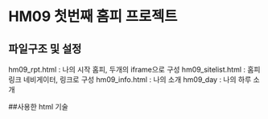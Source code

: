 # HM09 첫번째 홈피 프로젝트

## 파일구조 및 설정
  hm09_rpt.html : 나의 시작 홈피, 두개의  iframe으로 구성
  hm09_sitelist.html : 홈피 링크 네비게이터, 링크로 구성
    hm09_info.html : 나의 소개
    hm09_day : 나의 하루 소개

##사용한 html 기술
